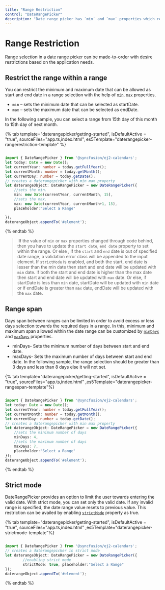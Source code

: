 ```yaml
---
title: "Range Restriction"
control: "DateRangePicker"
description: "Date range picker has `min` and `max` properties which restricts the user from selecting a date range value out of given min/max date range"
---
```


# Range Restriction

Range selection in a date range picker can be made-to-order with desire restrictions based on the application needs.

## Restrict the range within a range

You can restrict the minimum and maximum date that can be allowed as start and end date in a range selection with the help of [`min`](../api/daterangepicker#min), [`max`](../api/daterangepicker#max) properties.
* `min` – sets the minimum date that can be selected as startDate.
* `max` – sets the maximum date that can be selected as endDate.

In the following sample, you can select a range from 15th day of this month to 15th day of next month.

{% tab template="daterangepicker/getting-started", isDefaultActive = "true", sourceFiles="app.ts,index.html", es5Template="daterangepicker-rangerestriction-template" %}

```typescript

import { DateRangePicker } from '@syncfusion/ej2-calendars';
let today: Date = new Date();
let currentYear: number = today.getFullYear();
let currentMonth: number = today.getMonth();
let currentDay: number = today.getDate();
// creates a daterangepicker with min max property
let daterangeObject: DateRangePicker = new DateRangePicker({
    //sets the min.
    min: new Date(currentYear, currentMonth, 15),
    //sets the max.
    max: new Date(currentYear, currentMonth+1, 15),
    placeholder:"Select a Range"

});
daterangeObject.appendTo('#element');

```

{% endtab %}

> If the value of `min` or `max` properties
changed through code behind, then you have to
update the `start date`, `end date` property to set within the
range. Or else , if the `start` and `end` date is out of specified date range, a validation error class will
be appended to the input element. If `strictMode` is enabled, and both the start, end date is lesser than the
min date then start and end date will be updated with `min` date. If both the start and end date is higher
than the max date then start and end date will be updated with `max` date. Or else, if startDate is less than
`min` date, startDate will be updated with `min` date or if endDate is greater than `max` date, endDate will be updated with the `max` date.

## Range span

Days span between ranges can be limited in order to avoid excess or less days selection towards the required days in a range.
In this, minimum and maximum span allowed within the date range can be customized by [`minDays`](../api/daterangepicker#mindays) and [`maxDays`](../api/daterangepicker#maxdays) properties.
* minDays- Sets the minimum number of days between start and end date.
* maxDays- Sets the maximum number of days between start and end date.
In the following sample, the range selection should be greater than 3 days and less than 8 days else it will not set.

{% tab template="daterangepicker/getting-started", isDefaultActive = "true", sourceFiles="app.ts,index.html" ,es5Template="daterangepicker-rangespan-template"%}

```typescript

import { DateRangePicker } from '@syncfusion/ej2-calendars';
let today: Date = new Date();
let currentYear: number = today.getFullYear();
let currentMonth: number = today.getMonth();
let currentDay: number = today.getDate();
// creates a daterangepicker with min max property
let daterangeObject: DateRangePicker = new DateRangePicker({
    //sets the minimum number of days
    minDays: 4,
    //sets the maximum number of days
    maxDays: 7,
    placeholder:"Select a Range"
});
daterangeObject.appendTo('#element');

```

{% endtab %}

## Strict mode

DateRangePicker provides an option to limit the user towards entering the valid date.  With strict mode, you can set only the valid date. If any invalid range is specified, the date range value resets to previous value. This restriction can be availed by enabling [`strictMode`](../api/daterangepicker#strictmode) property as true.

{% tab template="daterangepicker/getting-started", isDefaultActive = "true", sourceFiles="app.ts,index.html" ,es5Template="daterangepicker-strictmode-template"%}

```typescript

import { DateRangePicker } from '@syncfusion/ej2-calendars';
// creates a daterangepicker in strict mode
let daterangeObject: DateRangePicker = new DateRangePicker({
        //enabling strict mode
        strictMode: true, placeholder:"Select a Range"
});
daterangeObject.appendTo('#element');

```

{% endtab %}
